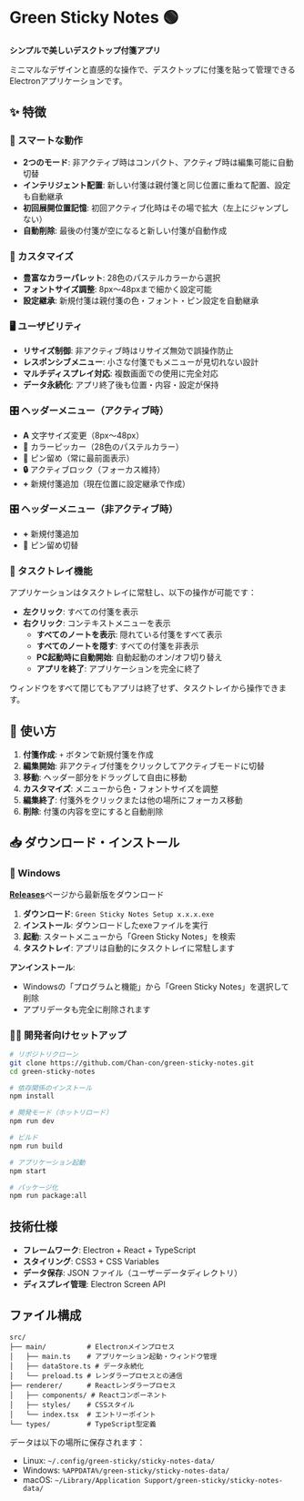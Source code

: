 # Green Sticky Notes 🟢

**シンプルで美しいデスクトップ付箋アプリ**

ミニマルなデザインと直感的な操作で、デスクトップに付箋を貼って管理できるElectronアプリケーションです。

## ✨ 特徴

### 🎯 スマートな動作

- **2つのモード**: 非アクティブ時はコンパクト、アクティブ時は編集可能に自動切替
- **インテリジェント配置**: 新しい付箋は親付箋と同じ位置に重ねて配置、設定も自動継承
- **初回展開位置記憶**: 初回アクティブ化時はその場で拡大（左上にジャンプしない）
- **自動削除**: 最後の付箋が空になると新しい付箋が自動作成

### 🎨 カスタマイズ

- **豊富なカラーパレット**: 28色のパステルカラーから選択
- **フォントサイズ調整**: 8px〜48pxまで細かく設定可能
- **設定継承**: 新規付箋は親付箋の色・フォント・ピン設定を自動継承

### 🖥️ ユーザビリティ

- **リサイズ制御**: 非アクティブ時はリサイズ無効で誤操作防止
- **レスポンシブメニュー**: 小さな付箋でもメニューが見切れない設計
- **マルチディスプレイ対応**: 複数画面での使用に完全対応
- **データ永続化**: アプリ終了後も位置・内容・設定が保持

### 🎛️ ヘッダーメニュー（アクティブ時）

- **A** 文字サイズ変更（8px〜48px）
- **🎨** カラーピッカー（28色のパステルカラー）
- **📌** ピン留め（常に最前面表示）
- **🔒** アクティブロック（フォーカス維持）
- **+** 新規付箋追加（現在位置に設定継承で作成）

### 🎛️ ヘッダーメニュー（非アクティブ時）

- **+** 新規付箋追加
- **📌** ピン留め切替

### 📍 タスクトレイ機能

アプリケーションはタスクトレイに常駐し、以下の操作が可能です：

- **左クリック**: すべての付箋を表示
- **右クリック**: コンテキストメニューを表示
  - **すべてのノートを表示**: 隠れている付箋をすべて表示
  - **すべてのノートを隠す**: すべての付箋を非表示
  - **PC起動時に自動開始**: 自動起動のオン/オフ切り替え
  - **アプリを終了**: アプリケーションを完全に終了

ウィンドウをすべて閉じてもアプリは終了せず、タスクトレイから操作できます。

## 🚀 使い方

1. **付箋作成**: `+` ボタンで新規付箋を作成
2. **編集開始**: 非アクティブ付箋をクリックしてアクティブモードに切替
3. **移動**: ヘッダー部分をドラッグして自由に移動
4. **カスタマイズ**: メニューから色・フォントサイズを調整
5. **編集終了**: 付箋外をクリックまたは他の場所にフォーカス移動
6. **削除**: 付箋の内容を空にすると自動削除

## 📥 ダウンロード・インストール

### 📱 Windows

[**Releases**](https://github.com/Chan-con/green-sticky-notes/releases)ページから最新版をダウンロード

1. **ダウンロード**: `Green Sticky Notes Setup x.x.x.exe`
2. **インストール**: ダウンロードしたexeファイルを実行
3. **起動**: スタートメニューから「Green Sticky Notes」を検索
4. **タスクトレイ**: アプリは自動的にタスクトレイに常駐します

**アンインストール**:
- Windowsの「プログラムと機能」から「Green Sticky Notes」を選択して削除
- アプリデータも完全に削除されます

### 👨‍💻 開発者向けセットアップ

```bash
# リポジトリクローン
git clone https://github.com/Chan-con/green-sticky-notes.git
cd green-sticky-notes

# 依存関係のインストール
npm install

# 開発モード（ホットリロード）
npm run dev

# ビルド
npm run build

# アプリケーション起動
npm start

# パッケージ化
npm run package:all
```

## 技術仕様

- **フレームワーク**: Electron + React + TypeScript
- **スタイリング**: CSS3 + CSS Variables
- **データ保存**: JSON ファイル（ユーザーデータディレクトリ）
- **ディスプレイ管理**: Electron Screen API

## ファイル構成

```
src/
├── main/          # Electronメインプロセス
│   ├── main.ts    # アプリケーション起動・ウィンドウ管理
│   ├── dataStore.ts # データ永続化
│   └── preload.ts # レンダラープロセスとの通信
├── renderer/      # Reactレンダラープロセス
│   ├── components/ # Reactコンポーネント
│   ├── styles/    # CSSスタイル
│   └── index.tsx  # エントリーポイント
└── types/         # TypeScript型定義
```

データは以下の場所に保存されます：

- Linux: `~/.config/green-sticky/sticky-notes-data/`
- Windows: `%APPDATA%/green-sticky/sticky-notes-data/`
- macOS: `~/Library/Application Support/green-sticky/sticky-notes-data/`
